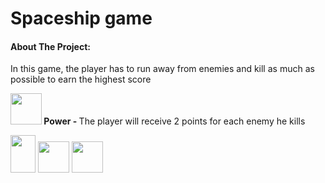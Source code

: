 # Spaceship game

<h4>About The Project:</h4>
<p>In this game, the player has to run away from enemies and kill as much as possible to earn the highest score</p>
<p><strong> 
<img src="./Assets/Images/power.png" width="50px" height="50px" /> Power - </strong>
The player will receive 2 points for each enemy he kills </p>
<img src="./Assets/Images/portal_SE.png" width="40px" height="60px" />
<img src="./Assets/Images/Space.png" width="50px" height="50px" />
<img src="./Assets/Images/star.png" width="50px" height="50px" />
